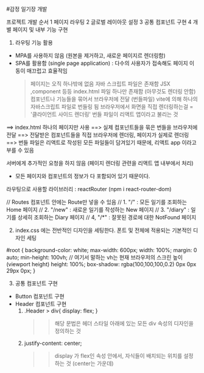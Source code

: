 #감정 일기장 개발

프로젝트 개발 순서
1 페이지 라우팅
2 글로벌 레이아웃 설정
3 공통 컴포넌트 구현
4 개별 페이지 및 내부 기능 구현

1. 라우팅 기능 활용

- MPA를 사용하지 않음 (원본을 제거하고, 새로운 페이지르 렌더링함)
- SPA를 활용함 (single page application) : 다수의 사용자가 접속해도 페이지 이동이 매끄럽고 효율적임
  > 페이지는 오직 하나밖에 없음
  > 자바 스크립트 파일은 존재함 JSX ,component 등등
  > index.html 파일 하나만 존재함 (아무것도 렌더링 안함)
  > 컴포넌트나 기능들을 묶어서 브라우저에 전달 (번들파일)
  > vite에 의해 하나의 자바스크립트 파일로 번들링 됨
  > 브라우저에서 화면을 직접 렌더링하는걸 = '클라이언트 사이드 렌더링'
  > 번들 파일이 리액트 앱이라고 불리는 것

==> index.html 하나의 페이지만 사용
==> 실제 컴포넌트들을 묶은 번들을 브라우저에 전달
==> 전달받은 컴포넌트들을 직접 브라우저에 렌더링, 페이지가 실제로 렌더링
==> 번들 파일은 리액트로 작성된 모든 파일들이 담겨있기 때문에, 리액트 app 이라고 부를 수 있음

서버에게 추가적인 요청을 하지 않음 (페이지 렌더링 관련을 리액트 앱 내부에서 처리)

- 모든 페이지와 컴포넌트의 정보가 다 포함되어 있기 때문이다.

라우팅으로 사용할 라이브러리 : reactRouter (npm i react-router-dom)

// Routes 컴포넌트 안에는 Route만 넣을 수 있음
// 1. "/" : 모든 일기를 조회하는 Home 페이지
// 2. "/new" : 새로운 일기를 작성하는 New 페이지
// 3. "/diary" : 일기를 상세히 조회하는 Diary 페이지
// 4, "/\*" : 잘못된 경로에 대한 NotFound 페이지

2. index.css 에는 전반적인 디자인을 세팅한다.
   폰트 및 전체에 적용되는 기본적인 디자인 세팅

#root {
background-color: white;
max-width: 600px;
width: 100%;
margin: 0 auto;
min-height: 100vh; // 여기서 말하는 vh는 현재 브라우저의 스크린 높이 (viewport height)
height: 100%;
box-shadow: rgba(100,100,100,0.2) 0px 0px 29px 0px;
}

3. 공통 컴포넌트 구현

- Button 컴포넌트 구현
- Header 컴포넌트 구현
  1. .Header > div{
     display: flex;
     }
     > > 해당 문법은 헤더 스타일 아래에 있는 모든 div 속성의 디자인을 정의하는 것
  2. justify-content: center;
     > > display 가 flex인 속성 안에서, 자식들이 배치되는 위치를 설정하는 것 (center는 가운데)
